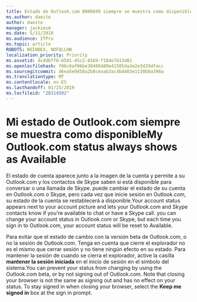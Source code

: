 ```yaml
---
title: Estado de Outlook.com 8000049 siempre se muestra como disponible
ms.author: daeite
author: daeite
manager: jackiesm
ms.date: 5/31/2018
ms.audience: ITPro
ms.topic: article
ROBOTS: NOINDEX, NOFOLLOW
localization_priority: Priority
ms.assetid: dcddbff8-6501-45c2-8169-f18de7613d81
ms.openlocfilehash: f06c6af06be38489489e41585da3e2e3d29dfacc
ms.sourcegitcommit: d6ea5e9458a2b8ceaab3ac4bd483e1130b9a398a
ms.translationtype: MT
ms.contentlocale: es-ES
ms.lasthandoff: 01/15/2019
ms.locfileid: "28314502"
---
```

# <a name="my-outlookcom-status-always-shows-as-available"></a><span data-ttu-id="41c1e-102">Mi estado de Outlook.com siempre se muestra como disponible</span><span class="sxs-lookup"><span data-stu-id="41c1e-102">My Outlook.com status always shows as Available</span></span>

<span data-ttu-id="41c1e-p101">El estado de cuenta aparece junto a la imagen de la cuenta y permite a su Outlook.com y los contactos de Skype saben si está disponible para conversar o una llamada de Skype. puede cambiar el estado de su cuenta en Outlook.com o Skype, pero cada vez que inicie sesión en Outlook.com, su estado de la cuenta se restablecerá a disponible.</span><span class="sxs-lookup"><span data-stu-id="41c1e-p101">Your account status appears next to your account picture and lets your Outlook.com and Skype contacts know if you're available to chat or have a Skype call. you can change your account status in Outlook.com or Skype, but each time you sign in to Outlook.com, your account status will be reset to Available.</span></span>
  
<span data-ttu-id="41c1e-p102">Para evitar que el estado de cambio con la versión beta de Outlook.com, o no la sesión de Outlook.com. Tenga en cuenta que cierre el explorador no es el mismo que cerrar sesión y no tiene ningún efecto en su estado. Para mantener la sesión de cuando se cierra el explorador, active la casilla **mantener la sesión iniciada** en el inicio de sesión en el símbolo del sistema.</span><span class="sxs-lookup"><span data-stu-id="41c1e-p102">You can prevent your status from changing by using the Outlook.com beta, or by not signing out of Outlook.com. Note that closing your browser is not the same as signing out and has no effect on your status. To stay signed in when closing your browser, select the **Keep me signed in** box at the sign in prompt.</span></span> 
  

